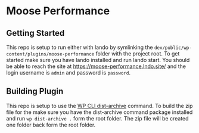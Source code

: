 # Moose Performance

## Getting Started

This repo is setup to run either with lando by symlinking the `dev/public/wp-content/plugins/moose-performance` folder with the project root. To get started make sure you have lando installed and run lando start.  You should be able to reach the site at https://moose-performance.lndo.site/ and the login username is `admin` and password is `password`.

## Building Plugin

This repo is setup to use the [WP CLI dist-archive](https://developer.wordpress.org/cli/commands/dist-archive/) command.  To build the zip file for the make sure you have the dist-archive command package installed and run `wp dist-archive .` form the root folder. The zip file will be created one folder back form the root folder.

